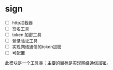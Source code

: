 # sign

- [ ] http拦截器
- [ ] 签名工具
- [ ] token 加密工具
- [ ] 登录验证工具
- [ ] 实现网络通信的token加密
- [ ] 可配置

此模块是一个工具类；主要的目标是实现网络通信加密。